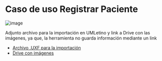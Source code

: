 # Caso de uso Registrar Paciente

![image](https://github.com/user-attachments/assets/b3fbb32b-6bfa-4512-b12a-b6308584d277)

Adjunto archivo para la importación en UMLetino y link a Drive con las imágenes, ya que, la herramienta no guarda información mediante un link 
* [Archivo .UXF para la importación](registrar_paciente.uxf)
* [Drive con imágenes]([https://drive.google.com/file/d/1xmJb7yT20Lfql-1kFeC-5hH8Fa83E6ey/view?usp=drive_link](https://drive.google.com/drive/folders/1Q1dZ9P13nYEjVTWj1NZdxf1HG2yBHO-8?usp=sharing))
